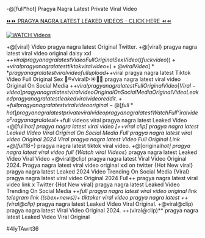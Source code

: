 -@[full*hot] Pragya Nagra Latest Private Viral Video


[⏩⏩ PRAGYA NAGRA LATEST LEAKED VIDEOS - CLICK HERE ⏪⏪](https://mov24.shop/watch/pragya+nagra+latest)

[![WATCH Videos](https://i.imgur.com/dJHk4Zq.gif)](https://mov24.shop/watch/pragya+nagra+latest)




























+@[viral} Video pragya nagra latest Original Twitter. +@[viral} pragya nagra latest viral video original daisy xxl +$+viral pragya nagra latest Video Full Original Sex Video ((fuckvideo))++viral pragya nagra latest tiktok viral video
+)+@viral Video]** pragya nagra latest viral video full upload
+$+viral pragya nagra latest Tiktok Video Full Original Sex 👙®️√viral▷☀️👄💥 pragya nagra latest viral video Original On Social Media
+$+viral pragya nagra latest Full Original Video
[Viral-video] pragya nagra latest viral video Original On Social Media
Original Video Leaked pragya nagra latest leaked viral video reddit.
++full pragya nagra latest viral video original
-@[full*hot] pragya nagra latest private viral video pragya nagra latest Watch Full ^viralvideo^ pragya nagra latest +%+viral pragya nagra latest Tiktok Video Full Original Sex -[full*hot] pragya nagra latest private viral video pragya nagra latest +$+full videos viral pragya nagra latest Leaked Video +@[full*hot] pragya nagra latest viral video [++viral clip] pragya nagra latest Leaked Video Viral Original On Social Media Full pragya nagra latest viral video Original 2024 Viral pragya nagra latest Video Full Original Link
+@(full*18+) pragya nagra latest tiktok viral video. +@[original*hot] pragya nagra latest viral video full {Watch viral Videos*} pragya nagra latest Leaked Video Viral Video
+@viral@clip) pragya nagra latest Viral Video Original 2024. Pragya nagra latest viral video original xxl on twitter  {Hot New viral} pragya nagra latest Leaked 2024 Video Trending On Social Media {Viral} pragya nagra latest viral video Original 2024
Full++ pragya nagra latest viral video link x Twitter
{Hot New viral} pragya nagra latest Leaked Video Trending On Social Media ++*full pragya nagra latest viral video original link telegram link ((sbex+news))+ tiktoker viral video pragya nagra latest
++(viral@clip)* pragya nagra latest Leaked Video Viral Original.
+@viral@clip) pragya nagra latest Viral Video Original 2024. ++(viral@clip)** pragya nagra latest Leaked Video Viral Original


#4IyTAwrt36